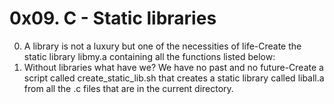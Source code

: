 # 0x09. C - Static libraries
0. A library is not a luxury but one of the necessities of life-Create the static library libmy.a containing all the functions listed below:
1. Without libraries what have we? We have no past and no future-Create a script called create_static_lib.sh that creates a static library called liball.a from all the .c files that are in the current directory.
